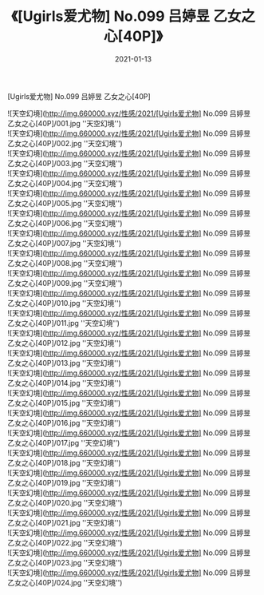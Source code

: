﻿---
layout: post
title:  《[Ugirls爱尤物] No.099 吕婷昱 乙女之心[40P]》
date:   2021-01-13
img: http://img.660000.xyz/性感/2021/[Ugirls爱尤物] No.099 吕婷昱 乙女之心[40P]/000.jpg
categories: [美女, 性感, 泳衣]
---

[Ugirls爱尤物] No.099 吕婷昱 乙女之心[40P]



![天空幻境](http://img.660000.xyz/性感/2021/[Ugirls爱尤物] No.099 吕婷昱 乙女之心[40P]/001.jpg ''天空幻境'') <br>
![天空幻境](http://img.660000.xyz/性感/2021/[Ugirls爱尤物] No.099 吕婷昱 乙女之心[40P]/002.jpg ''天空幻境'') <br>
![天空幻境](http://img.660000.xyz/性感/2021/[Ugirls爱尤物] No.099 吕婷昱 乙女之心[40P]/003.jpg ''天空幻境'') <br>
![天空幻境](http://img.660000.xyz/性感/2021/[Ugirls爱尤物] No.099 吕婷昱 乙女之心[40P]/004.jpg ''天空幻境'') <br>
![天空幻境](http://img.660000.xyz/性感/2021/[Ugirls爱尤物] No.099 吕婷昱 乙女之心[40P]/005.jpg ''天空幻境'') <br>
![天空幻境](http://img.660000.xyz/性感/2021/[Ugirls爱尤物] No.099 吕婷昱 乙女之心[40P]/006.jpg ''天空幻境'') <br>
![天空幻境](http://img.660000.xyz/性感/2021/[Ugirls爱尤物] No.099 吕婷昱 乙女之心[40P]/007.jpg ''天空幻境'') <br>
![天空幻境](http://img.660000.xyz/性感/2021/[Ugirls爱尤物] No.099 吕婷昱 乙女之心[40P]/008.jpg ''天空幻境'') <br>
![天空幻境](http://img.660000.xyz/性感/2021/[Ugirls爱尤物] No.099 吕婷昱 乙女之心[40P]/009.jpg ''天空幻境'') <br>
![天空幻境](http://img.660000.xyz/性感/2021/[Ugirls爱尤物] No.099 吕婷昱 乙女之心[40P]/010.jpg ''天空幻境'') <br>
![天空幻境](http://img.660000.xyz/性感/2021/[Ugirls爱尤物] No.099 吕婷昱 乙女之心[40P]/011.jpg ''天空幻境'') <br>
![天空幻境](http://img.660000.xyz/性感/2021/[Ugirls爱尤物] No.099 吕婷昱 乙女之心[40P]/012.jpg ''天空幻境'') <br>
![天空幻境](http://img.660000.xyz/性感/2021/[Ugirls爱尤物] No.099 吕婷昱 乙女之心[40P]/013.jpg ''天空幻境'') <br>
![天空幻境](http://img.660000.xyz/性感/2021/[Ugirls爱尤物] No.099 吕婷昱 乙女之心[40P]/014.jpg ''天空幻境'') <br>
![天空幻境](http://img.660000.xyz/性感/2021/[Ugirls爱尤物] No.099 吕婷昱 乙女之心[40P]/015.jpg ''天空幻境'') <br>
![天空幻境](http://img.660000.xyz/性感/2021/[Ugirls爱尤物] No.099 吕婷昱 乙女之心[40P]/016.jpg ''天空幻境'') <br>
![天空幻境](http://img.660000.xyz/性感/2021/[Ugirls爱尤物] No.099 吕婷昱 乙女之心[40P]/017.jpg ''天空幻境'') <br>
![天空幻境](http://img.660000.xyz/性感/2021/[Ugirls爱尤物] No.099 吕婷昱 乙女之心[40P]/018.jpg ''天空幻境'') <br>
![天空幻境](http://img.660000.xyz/性感/2021/[Ugirls爱尤物] No.099 吕婷昱 乙女之心[40P]/019.jpg ''天空幻境'') <br>
![天空幻境](http://img.660000.xyz/性感/2021/[Ugirls爱尤物] No.099 吕婷昱 乙女之心[40P]/020.jpg ''天空幻境'') <br>
![天空幻境](http://img.660000.xyz/性感/2021/[Ugirls爱尤物] No.099 吕婷昱 乙女之心[40P]/021.jpg ''天空幻境'') <br>
![天空幻境](http://img.660000.xyz/性感/2021/[Ugirls爱尤物] No.099 吕婷昱 乙女之心[40P]/022.jpg ''天空幻境'') <br>
![天空幻境](http://img.660000.xyz/性感/2021/[Ugirls爱尤物] No.099 吕婷昱 乙女之心[40P]/023.jpg ''天空幻境'') <br>
![天空幻境](http://img.660000.xyz/性感/2021/[Ugirls爱尤物] No.099 吕婷昱 乙女之心[40P]/024.jpg ''天空幻境'') <br>